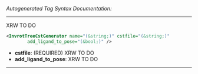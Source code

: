 <!-- THIS IS AN AUTOGENERATED FILE: Don't edit it directly, instead change the schema definition in the code itself. -->

_Autogenerated Tag Syntax Documentation:_

---
XRW TO DO

```xml
<InvrotTreeCstGenerator name="(&string;)" cstfile="(&string;)"
        add_ligand_to_pose="(&bool;)" />
```

-   **cstfile**: (REQUIRED) XRW TO DO
-   **add_ligand_to_pose**: XRW TO DO

---
